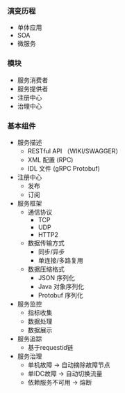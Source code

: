 ### 演变历程

- 单体应用
- SOA
- 微服务



### 模块

- 服务消费者
- 服务提供者
- 注册中心
- 治理中心



### 基本组件

- 服务描述
  - RESTful API （WIKI/SWAGGER）
  - XML 配置 (RPC)
  - IDL 文件 (gRPC Protobuf)
- 注册中心
  - 发布
  - 订阅
- 服务框架
  - 通信协议 
    - TCP
    - UDP
    - HTTP2
  - 数据传输方式
    - 同步/异步
    - 单连接/多路复用
  - 数据压缩格式
    - JSON 序列化
    - Java 对象序列化
    - Protobuf 序列化
- 服务监控
  - 指标收集
  - 数据处理
  - 数据展示
- 服务追踪
  - 基于requestid链
- 服务治理
  - 单机故障 -> 自动摘除故障节点 
  - 单IDC故障 -> 自动切换流量
  - 依赖服务不可用 -> 熔断